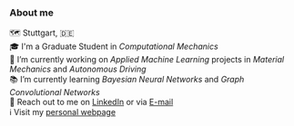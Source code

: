 ### About me

:world_map: Stuttgart, :de:  
:mortar_board: I'm a Graduate Student in *Computational Mechanics*  
:construction: I’m currently working on *Applied Machine Learning* projects in *Material Mechanics* and *Autonomous Driving*  
:books: I’m currently learning *Bayesian Neural Networks* and *Graph Convolutional Networks*  
:envelope_with_arrow: Reach out to me on [LinkedIn](https://www.linkedin.com/in/dineshkrishnanatarajan) or via [E-mail](mailto:dineshkrishna.natarajan@gmail.com)  
:information_source: Visit my [personal webpage](https://dinesh-k-natarajan.github.io)  

<!--
**dinesh-k-natarajan/dinesh-k-natarajan** is a ✨ _special_ ✨ repository because its `README.md` (this file) appears on your GitHub profile.

Here are some ideas to get you started:

- 🔭 I’m currently working on ...
- 🌱 I’m currently learning ...
- 👯 I’m looking to collaborate on ...
- 🤔 I’m looking for help with ...
- 💬 Ask me about ...
- 📫 How to reach me: ...
- 😄 Pronouns: ...
- ⚡ Fun fact: ...
-->
